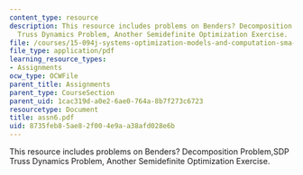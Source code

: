 ```yaml
---
content_type: resource
description: This resource includes problems on Benders? Decomposition Problem,SDP
  Truss Dynamics Problem, Another Semidefinite Optimization Exercise.
file: /courses/15-094j-systems-optimization-models-and-computation-sma-5223-spring-2004/8735feb85ae82f004e9aa38afd028e6b_assn6.pdf
file_type: application/pdf
learning_resource_types:
- Assignments
ocw_type: OCWFile
parent_title: Assignments
parent_type: CourseSection
parent_uid: 1cac319d-a0e2-6ae0-764a-8b7f273c6723
resourcetype: Document
title: assn6.pdf
uid: 8735feb8-5ae8-2f00-4e9a-a38afd028e6b
---
```

This resource includes problems on Benders? Decomposition Problem,SDP Truss Dynamics Problem, Another Semidefinite Optimization Exercise.

